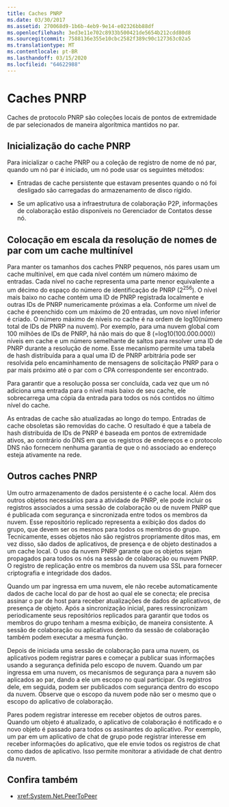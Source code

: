 ```yaml
---
title: Caches PNRP
ms.date: 03/30/2017
ms.assetid: 270068d9-1b6b-4eb9-9e14-e02326bb88df
ms.openlocfilehash: 3ed3e11e702c8933b500421de5654b212cdd80d8
ms.sourcegitcommit: 7588136e355e10cbc2582f389c90c127363c02a5
ms.translationtype: MT
ms.contentlocale: pt-BR
ms.lasthandoff: 03/15/2020
ms.locfileid: "64622988"
---
```

# <a name="pnrp-caches"></a>Caches PNRP
Caches de protocolo PNRP são coleções locais de pontos de extremidade de par selecionados de maneira algorítmica mantidos no par.  
  
## <a name="pnrp-cache-initialization"></a>Inicialização do cache PNRP  
 Para inicializar o cache PNRP ou a coleção de registro de nome de nó par, quando um nó par é iniciado, um nó pode usar os seguintes métodos:  
  
- Entradas de cache persistente que estavam presentes quando o nó foi desligado são carregadas do armazenamento de disco rígido.  
  
- Se um aplicativo usa a infraestrutura de colaboração P2P, informações de colaboração estão disponíveis no Gerenciador de Contatos desse nó.  
  
## <a name="scaling-peer-name-resolution-with-a-multi-level-cache"></a>Colocação em escala da resolução de nomes de par com um cache multinível  
 Para manter os tamanhos dos caches PNRP pequenos, nós pares usam um cache multinível, em que cada nível contém um número máximo de entradas. Cada nível no cache representa uma parte menor equivalente a um décimo do espaço do número de identificação de PNRP (2<sup>256</sup>). O nível mais baixo no cache contém uma ID de PNRP registrada localmente e outras IDs de PNRP numericamente próximas a ela. Conforme um nível de cache é preenchido com um máximo de 20 entradas, um novo nível inferior é criado. O número máximo de níveis no cache é na ordem de log10(número total de IDs de PNRP na nuvem). Por exemplo, para uma nuvem global com 100 milhões de IDs de PNRP, há não mais do que 8 (=log10(100.000.000)) níveis em cache e um número semelhante de saltos para resolver uma ID de PNRP durante a resolução de nome. Esse mecanismo permite uma tabela de hash distribuída para a qual uma ID de PNRP arbitrária pode ser resolvida pelo encaminhamento de mensagens de solicitação PNRP para o par mais próximo até o par com o CPA correspondente ser encontrado.  
  
 Para garantir que a resolução possa ser concluída, cada vez que um nó adiciona uma entrada para o nível mais baixo de seu cache, ele sobrecarrega uma cópia da entrada para todos os nós contidos no último nível do cache.  
  
 As entradas de cache são atualizadas ao longo do tempo. Entradas de cache obsoletas são removidas do cache. O resultado é que a tabela de hash distribuída de IDs de PNRP é baseada em pontos de extremidade ativos, ao contrário do DNS em que os registros de endereços e o protocolo DNS não fornecem nenhuma garantia de que o nó associado ao endereço esteja ativamente na rede.  
  
## <a name="other-pnrp-caches"></a>Outros caches PNRP  
 Um outro armazenamento de dados persistente é o cache local.  Além dos outros objetos necessários para a atividade de PNRP, ele pode incluir os registros associados a uma sessão de colaboração ou de nuvem PNRP que é publicada com segurança e sincronizada entre todos os membros da nuvem. Esse repositório replicado representa a exibição dos dados do grupo, que devem ser os mesmos para todos os membros do grupo. Tecnicamente, esses objetos não são registros propriamente ditos mas, em vez disso, são dados de aplicativos, de presença e de objeto destinados a um cache local. O uso da nuvem PNRP garante que os objetos sejam propagados para todos os nós na sessão de colaboração ou nuvem PNRP.  O registro de replicação entre os membros da nuvem usa SSL para fornecer criptografia e integridade dos dados.  
  
 Quando um par ingressa em uma nuvem, ele não recebe automaticamente dados de cache local do par de host ao qual ele se conecta; ele precisa assinar o par de host para receber atualizações de dados de aplicativos, de presença de objeto. Após a sincronização inicial, pares ressincronizam periodicamente seus repositórios replicados para garantir que todos os membros do grupo tenham a mesma exibição, de maneira consistente.  A sessão de colaboração ou aplicativos dentro da sessão de colaboração também podem executar a mesma função.  
  
 Depois de iniciada uma sessão de colaboração para uma nuvem, os aplicativos podem registrar pares e começar a publicar suas informações usando a segurança definida pelo escopo de nuvem. Quando um par ingressa em uma nuvem, os mecanismos de segurança para a nuvem são aplicados ao par, dando a ele um escopo no qual participar.  Os registros dele, em seguida, podem ser publicados com segurança dentro do escopo da nuvem. Observe que o escopo da nuvem pode não ser o mesmo que o escopo do aplicativo de colaboração.  
  
 Pares podem registrar interesse em receber objetos de outros pares. Quando um objeto é atualizado, o aplicativo de colaboração é notificado e o novo objeto é passado para todos os assinantes do aplicativo. Por exemplo, um par em um aplicativo de chat de grupo pode registrar interesse em receber informações do aplicativo, que ele envie todos os registros de chat como dados de aplicativo.  Isso permite monitorar a atividade de chat dentro da nuvem.  
  
## <a name="see-also"></a>Confira também

- <xref:System.Net.PeerToPeer>
